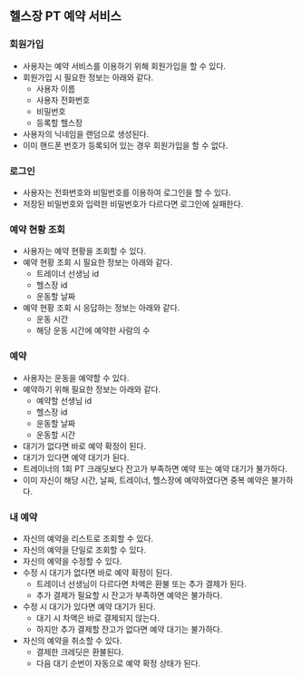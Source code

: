 
## 헬스장 PT 예약 서비스

### 회원가입
- 사용자는 예약 서비스를 이용하기 위해 회원가입을 할 수 있다.
- 회원가입 시 필요한 정보는 아래와 같다.
  - 사용자 이름
  - 사용자 전화번호
  - 비밀번호
  - 등록할 헬스장
- 사용자의 닉네임을 랜덤으로 생성된다.
- 이미 핸드폰 번호가 등록되어 있는 경우 회원가입을 할 수 없다.

### 로그인
- 사용자는 전화번호와 비밀번호를 이용하여 로그인을 할 수 있다.
- 저장된 비밀번호와 입력한 비밀번호가 다르다면 로그인에 실패한다.

### 예약 현황 조회
- 사용자는 예약 현황을 조회할 수 있다.
- 예약 현황 조회 시 필요한 정보는 아래와 같다.
  - 트레이너 선생님 id
  - 헬스장 id
  - 운동할 날짜
- 예약 현황 조회 시 응답하는 정보는 아래와 같다.
  - 운동 시간
  - 해당 운동 시간에 예약한 사람의 수

### 예약
- 사용자는 운동을 예약할 수 있다.
- 예약하기 위해 필요한 정보는 아래와 같다.
  - 예약할 선생님 id
  - 헬스장 id
  - 운동할 날짜
  - 운동할 시간
- 대기가 없다면 바로 예약 확정이 된다.
- 대기가 있다면 예약 대기가 된다.
- 트레이너의 1회 PT 크래딧보다 잔고가 부족하면 예약 또는 예약 대기가 불가하다.
- 이미 자신이 해당 시간, 날짜, 트레이너, 헬스장에 예약하였다면 중복 예약은 불가하다.

### 내 예약
- 자신의 예약을 리스트로 조회할 수 있다.
- 자신의 예약을 단일로 조회할 수 있다.
- 자신의 예약을 수정할 수 있다.
- 수정 시 대기가 없다면 바로 예약 확정이 된다.
  - 트레이너 선생님이 다르다면 차액은 환불 또는 추가 결제가 된다.
  - 추가 결제가 필요할 시 잔고가 부족하면 예약은 불가하다.
- 수정 시 대기가 있다면 예약 대기가 된다.
  - 대기 시 차액은 바로 결제되지 않는다.
  - 하지만 추가 결제할 잔고가 없다면 예약 대기는 불가하다.
- 자신의 예약을 취소할 수 있다.
  - 결제한 크레딧은 환불된다.
  - 다음 대기 순번이 자동으로 예약 확정 상태가 된다.
